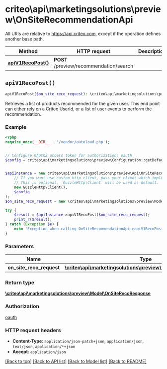 # criteo\api\marketingsolutions\preview\OnSiteRecommendationApi

All URIs are relative to https://api.criteo.com, except if the operation defines another base path.

| Method | HTTP request | Description |
| ------------- | ------------- | ------------- |
| [**apiV1RecoPost()**](OnSiteRecommendationApi.md#apiV1RecoPost) | **POST** /preview/recommendation/search |  |


## `apiV1RecoPost()`

```php
apiV1RecoPost($on_site_reco_request): \criteo\api\marketingsolutions\preview\Model\OnSiteRecoResponse
```



Retrieves a list of products recommended for the given user. This end point can either rely on a Criteo UserId, or a list of user events to perform the recommendation.

### Example

```php
<?php
require_once(__DIR__ . '/vendor/autoload.php');


// Configure OAuth2 access token for authorization: oauth
$config = criteo\api\marketingsolutions\preview\Configuration::getDefaultConfiguration()->setAccessToken('YOUR_ACCESS_TOKEN');


$apiInstance = new criteo\api\marketingsolutions\preview\Api\OnSiteRecommendationApi(
    // If you want use custom http client, pass your client which implements `GuzzleHttp\ClientInterface`.
    // This is optional, `GuzzleHttp\Client` will be used as default.
    new GuzzleHttp\Client(),
    $config
);
$on_site_reco_request = new \criteo\api\marketingsolutions\preview\Model\OnSiteRecoRequest(); // \criteo\api\marketingsolutions\preview\Model\OnSiteRecoRequest

try {
    $result = $apiInstance->apiV1RecoPost($on_site_reco_request);
    print_r($result);
} catch (Exception $e) {
    echo 'Exception when calling OnSiteRecommendationApi->apiV1RecoPost: ', $e->getMessage(), PHP_EOL;
}
```

### Parameters

| Name | Type | Description  | Notes |
| ------------- | ------------- | ------------- | ------------- |
| **on_site_reco_request** | [**\criteo\api\marketingsolutions\preview\Model\OnSiteRecoRequest**](../Model/OnSiteRecoRequest.md)|  | [optional] |

### Return type

[**\criteo\api\marketingsolutions\preview\Model\OnSiteRecoResponse**](../Model/OnSiteRecoResponse.md)

### Authorization

[oauth](../../README.md#oauth)

### HTTP request headers

- **Content-Type**: `application/json-patch+json`, `application/json`, `text/json`, `application/*+json`
- **Accept**: `application/json`

[[Back to top]](#) [[Back to API list]](../../README.md#endpoints)
[[Back to Model list]](../../README.md#models)
[[Back to README]](../../README.md)
